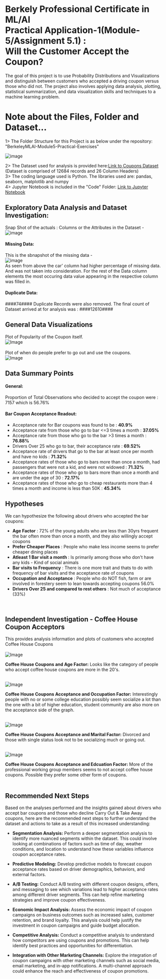 # Berkely Professional Certificate in ML/AI <br> Practical Application-1(Module-5/Assignment 5.1) : <br>Will the Customer Accept the Coupon?

The goal of this project is to use Probability Distributions and Visualizations and distinguish between customers who accepted a driving coupon versus those who did not. The project also involves applying data analysis, plotting, statistical summarization, and data visualization skills and techniques to a machine learning problem.

# Note about the Files, Folder and Dataset...
1> The Folder Structure for this Project is as below under the repository: "BerkeleyMLAI-Module5-Practical-Exercises"

![image](https://github.com/user-attachments/assets/d6d15698-033a-48a6-b561-50a7d9ad8f16)

2> The Dataset used for analysis is provided here:[Link to Coupons Dataset](data/coupons.csv) (Dataset is comprised of 12684 records and 26 Column Headers)<br>
3> The coding language used is Python. The libraries used are: pandas, seaborn, matplotlib and numpy<br>
4> Jupyter Notebook is included in the     "Code" Folder: [Link to Jupyter Notebook](code/CustomerCouponAcceptance.jpynb)

## Exploratory Data Analysis and Dataset Investigation:
Snap Shot of the actuals : Columns or the Attributes in the Dataset -
![image](https://github.com/user-attachments/assets/a4c88fa9-854e-4e16-a3eb-03e3f1882d9d)

#### Missing Data:
This is the sbnapshot of the missing data -<br>
![image](https://github.com/user-attachments/assets/ad3eee28-99b6-4b3c-a21e-febaa4153262)
<br>
As seen from above the car' column had higher percentage of missing data. And was not taken into consideration. For the rest of the Data column elements the most occuring data value appearing in the respective column was filled in.
<br>
#### Duplicate Data: 
####74#### Duplicate Records were also removed.
The final count of Dataset arrived at for analysis was : ####12610####

## General Data Visualizations
Plot of Popularity of the Coupon itself.<br>
![Image](graphplots/CouponTypes.png)
<br>
<br>
Plot of when  do people prefer to go out and use the coupons.<br>
![Image](graphplots/Temperature.png)
<br>
## Data Summary Points
#### General:
Proportion of Total Observations who decided to accept the coupon were :  7157 which is 56.76% 
#### Bar Coupon Acceptance Readout:
* Acceptance rate for Bar coupons was found to be : **40.9%**
* Acceptance rate from those who go to bar <=3 times a month : **37.05%**
* Acceptance rate from those who go to the bar >3 times a month : **76.88%**
* Drivers Over 25 who go to bar, their acceptance rate : **69.52%**
* Acceptance rate of drivers that go to the bar at least once per month and have no kids : **71.32%**
* Acceptance rates of those who go to bars more than once a month, had passengers that were not a kid, and were not widowed : **71.32%**
* Acceptance rates of those who go to bars more than once a month and are under the age of 30 : **72.17%**
* Acceptance rates of those who go to cheap restaurants more than 4 times a month and income is less than 50K : **45.34%**
## Hypotheses
We can hypothesize the following about drivers who accepted the bar coupons:

* **Age Factor**                  : 72% of the young adults who are less than 30yrs frequent the bar often more than once a month, and they also willingly 
                                    accept coupons
* **Prefer Cheaper Places**       : People who make less income seems to prefer cheaper dining places
* **Atleast 1 Bar visit a month** : Is primarily among those who don't have any kids - Kind of social animals
* **Bar visits to Frequency**     : There is one more trait and thats to do with frequency of bar visits and the acceptance rate of coupons
* **Occupation and Acceptance**   : People who do NOT fish, farm or are involved in forestery seem to lean towards accepting coupons 56.0%
* **Drivers Over 25 and
    compared to rest others**     : Not much of acceptance (33%)
<br>

## Independent Investigation - Coffee House Coupon Acceptors 

This provides analysis information and plots of customers who accepted Coffee House Coupons
<br>
<br>
![Image](graphplots/CoffeeHouseAndAge.png)

**Coffee House Coupons and Age Factor:** Looks like the category of people who accept coffee house coupons are more in the 20's. 
<br>
<br>

![Image](graphplots/CoffeeHouseAndOccupationMapping.png)

**Coffee House Coupons Acceptance and Occupation Factor:** Interestingly people with no or some college education possibly seem socialize a lot than the one with a bit of higher education, student community are also more on the acceptance side of the graph.
<br>
<br>

![Image](graphplots/CoffeeHouseAndMaritalStats.png)

**Coffee House Coupons Acceptance and Marital Factor:** Divorced and those with single status look not to be socializing much or going out.
<BR>
<BR>

![Image](graphplots/CoffeeHouseAndEducation.png)

**Coffee House Coupons Acceptance and Edcuation Factor:** More of the professional working group members seems to not accept coffee house coupons. Possible they prefer some other form of coupons.
<BR>
<BR>

## Recommended Next Steps

Based on the analyses performed and the insights gained about drivers who accept bar coupons and those who decline Carry Out & Take Away coupons, here are the recommended next steps to further understand the dataset and actions to take as a result of this increased understanding:

* **Segmentation Analysis:** Perform a deeper segmentation analysis to identify more nuanced segments within the dataset. This could involve looking at combinations of factors such as time of day, weather conditions, and location to understand how these variables influence coupon acceptance rates.

* **Predictive Modeling:** Develop predictive models to forecast coupon acceptance rates based on driver demographics, behaviors, and external factors.

*  **A/B Testing:** Conduct A/B testing with different coupon designs, offers, and messaging to see which variations lead to higher acceptance rates among different driver segments. This can help refine marketing strategies and improve coupon effectiveness.

*  **Economic Impact Analysis:** Assess the economic impact of coupon campaigns on business outcomes such as increased sales, customer retention, and brand loyalty. This analysis could help justify the investment in coupon campaigns and guide budget allocation.

*  **Competitive Analysis:** Conduct a competitive analysis to understand how competitors are using coupons and promotions. This can help identify best practices and opportunities for differentiation.

*  **Integration with Other Marketing Channels:** Explore the integration of coupon campaigns with other marketing channels such as social media, email marketing, and in-app notifications. A multi-channel approach could enhance the reach and effectiveness of coupon promotions.
